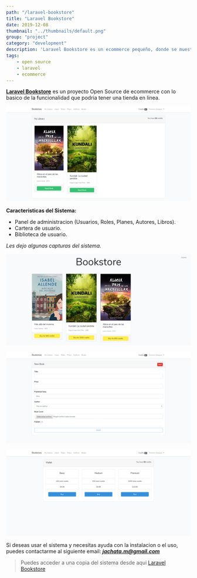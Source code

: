 ```yaml
---
path: "/laravel-bookstore"
title: "Laravel Bookstore"
date: 2019-12-08
thumbnail: "../thumbnails/default.png"
group: "project"
category: "development"
description: 'Laravel Bookstore es un ecommerce pequeño, donde se muestra lo basico para una tienda online.'
tags:
    - open source
    - laravel
    - ecommerce
---
```


**<a href="https://github.com/dcyar/bookstore" target="_blank">Laravel Bookstore</a>** es un proyecto Open Source de ecommerce con lo basico de la funcionalidad que podria tener una tienda en linea.

![OREC-EX Dashboard](./backend.png)

**Caracteristicas del Sistema:**
- Panel de administracion (Usuarios, Roles, Planes, Autores, Libros).
- Cartera de usuario.
- Biblioteca de usuario.

*Les dejo algunas capturas del sistema.*

![OREC-EX Login](./frontend.png)

![OREC-EX Login](./new-book.png)

![OREC-EX Login](./wallet.png)

Si deseas usar el sistema y necesitas ayuda con la instalacion o el uso, puedes contactarme al siguiente email: ***jachata.m@gmail.com***

> Puedes acceder a una copia del sistema desde aqui <a href="https://github.com/dcyar/bookstore" target="_blank">Laravel Bookstore</a>